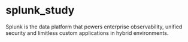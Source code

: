 # splunk_study
Splunk is the data platform that powers enterprise observability, unified security and limitless custom applications in hybrid environments.
